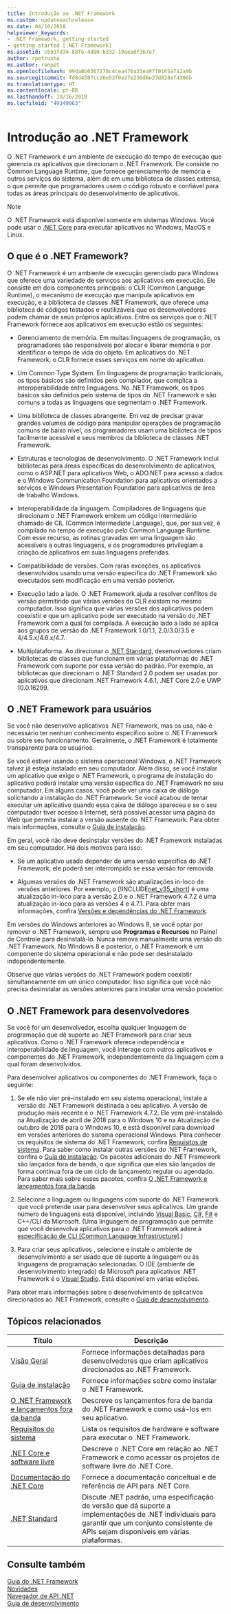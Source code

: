 ```yaml
---
title: Introdução ao .NET Framework
ms.custom: updateeachrelease
ms.date: 04/10/2018
helpviewer_keywords:
- .NET Framework, getting started
- getting started [.NET Framework]
ms.assetid: c693fd34-88fe-4d90-b332-19eeadf3b7e7
author: rpetrusha
ms.author: ronpet
ms.openlocfilehash: 99da0b0367270c4cea470a23ea97f0165a712a9b
ms.sourcegitcommit: fd8d4587cc26e53f0e27e230d6e27d828ef4306b
ms.translationtype: HT
ms.contentlocale: pt-BR
ms.lasthandoff: 10/16/2018
ms.locfileid: "49349063"
---
```

# <a name="get-started-with-the-net-framework"></a>Introdução ao .NET Framework

O .NET Framework é um ambiente de execução do tempo de execução que gerencia os aplicativos que direcionam o .NET Framework. Ele consiste no Common Language Runtime, que fornece gerenciamento de memória e outros serviços do sistema, além de em uma biblioteca de classes extensa, o que permite que programadores usem o código robusto e confiável para todas as áreas principais do desenvolvimento de aplicativos.

> [!NOTE] 
> O .NET Framework está disponível somente em sistemas Windows. Você pode usar o [.NET Core](../../core/index.md) para executar aplicativos no Windows, MacOS e Linux. 

<a name="Introducing"></a>
## <a name="what-is-the-net-framework"></a>O que é o .NET Framework?

O .NET Framework é um ambiente de execução gerenciado para Windows que oferece uma variedade de serviços aos aplicativos em execução. Ele consiste em dois componentes principais: o CLR (Common Language Runtime), o mecanismo de execução que manipula aplicativos em execução, e a biblioteca de classes .NET Framework, que oferece uma biblioteca de códigos testados e reutilizáveis que os desenvolvedores podem chamar de seus próprios aplicativos. Entre os serviços que o .NET Framework fornece aos aplicativos em execução estão os seguintes:

- Gerenciamento de memória. Em muitas linguagens de programação, os programadores são responsáveis por alocar e liberar memória e por identificar o tempo de vida do objeto. Em aplicativos do .NET Framework, o CLR fornece esses serviços em nome do aplicativo.

- Um Common Type System. Em linguagens de programação tradicionais, os tipos básicos são definidos pelo compilador, que complica a interoperabilidade entre linguagens. No .NET Framework, os tipos básicos são definidos pelo sistema de tipos do .NET Framework e são comuns a todas as linguagens que segmentam o .NET Framework.

- Uma biblioteca de classes abrangente. Em vez de precisar gravar grandes volumes de código para manipular operações de programação comuns de baixo nível, os programadores usam uma biblioteca de tipos facilmente acessível e seus membros da biblioteca de classes .NET Framework.

- Estruturas e tecnologias de desenvolvimento. O .NET Framework inclui bibliotecas para áreas específicas do desenvolvimento de aplicativos, como o ASP.NET para aplicativos Web, o ADO.NET para acesso a dados e o Windows Communication Foundation para aplicativos orientados a serviços e Windows Presentation Foundation para aplicativos de área de trabalho Windows.

- Interoperabilidade da linguagem. Compiladores de linguagens que direcionam o .NET Framework emitem um código intermediário chamado de CIL (Common Intermediate Language), que, por sua vez, é compilado no tempo de execução pelo Common Language Runtime. Com esse recurso, as rotinas gravadas em uma linguagem são acessíveis a outras linguagens, e os programadores privilegiam a criação de aplicativos em suas linguagens preferidas.

- Compatibilidade de versões. Com raras exceções, os aplicativos desenvolvidos usando uma versão específica do .NET Framework são executados sem modificação em uma versão posterior.

- Execução lado a lado. O .NET Framework ajuda a resolver conflitos de versão permitindo que várias versões do CLR existam no mesmo computador. Isso significa que várias versões dos aplicativos podem coexistir e que um aplicativo pode ser executado na versão do .NET Framework com a qual foi compilada. A execução lado a lado se aplica aos grupos de versão do .NET Framework 1.0/1.1, 2.0/3.0/3.5 e 4/4.5.x/4.6.x/4.7.

- Multiplataforma. Ao direcionar o [.NET Standard](~/docs/standard/net-standard.md), desenvolvedores criam bibliotecas de classes que funcionam em várias plataformas do .NET Framework com suporte por essa versão do padrão. Por exemplo, as bibliotecas que direcionam o .NET Standard 2.0 podem ser usadas por aplicativos que direcionam .NET Framework 4.6.1, .NET Core 2.0 e UWP 10.0.16299. 

<a name="ForUsers"></a>
## <a name="the-net-framework-for-users"></a>O .NET Framework para usuários

Se você não desenvolve aplicativos .NET Framework, mas os usa, não é necessário ter nenhum conhecimento específico sobre o .NET Framework ou sobre seu funcionamento. Geralmente, o .NET Framework é totalmente transparente para os usuários.

Se você estiver usando o sistema operacional Windows, o .NET Framework talvez já esteja instalado em seu computador. Além disso, se você instalar um aplicativo que exige o .NET Framework, o programa de instalação do aplicativo poderá instalar uma versão específica do .NET Framework no seu computador. Em alguns casos, você pode ver uma caixa de diálogo solicitando a instalação do .NET Framework. Se você acabou de tentar executar um aplicativo quando essa caixa de diálogo apareceu e se o seu computador tiver acesso à Internet, será possível acessar uma página da Web que permita instalar a versão ausente do .NET Framework. Para obter mais informações, consulte o [Guia de instalação](../install/index.md).

Em geral, você não deve desinstalar versões do .NET Framework instaladas em seu computador. Há dois motivos para isso:

- Se um aplicativo usado depender de uma versão específica do .NET Framework, ele poderá ser interrompido se essa versão for removida.

- Algumas versões do .NET Framework são atualizações in-loco de versões anteriores. Por exemplo, o [!INCLUDE[net_v35_short](../../../includes/net-v35-short-md.md)] é uma atualização in-loco para a versão 2.0 e o .NET Framework 4.7.2 é uma atualização in-loco para as versões 4 e 4.7.1. Para obter mais informações, confira [Versões e dependências do .NET Framework](../../../docs/framework/migration-guide/versions-and-dependencies.md).

Em versões do Windows anteriores ao Windows 8, se você optar por remover o .NET Framework, sempre use **Programas e Recursos** no Painel de Controle para desinstalá-lo. Nunca remova manualmente uma versão do .NET Framework. No Windows 8 e posterior, o .NET Framework é um componente do sistema operacional e não pode ser desinstalado independentemente.

Observe que várias versões do .NET Framework podem coexistir simultaneamente em um único computador. Isso significa que você não precisa desinstalar as versões anteriores para instalar uma versão posterior.

<a name="ForDevelopers"></a> 
## <a name="the-net-framework-for-developers"></a>O .NET Framework para desenvolvedores

Se você for um desenvolvedor, escolha qualquer linguagem de programação que dê suporte ao .NET Framework para criar seus aplicativos. Como o .NET Framework oferece independência e interoperabilidade de linguagem, você interage com outros aplicativos e componentes do .NET Framework, independentemente da linguagem com a qual foram desenvolvidos.

Para desenvolver aplicativos ou componentes do .NET Framework, faça o seguinte:

1. Se ele não vier pré-instalado em seu sistema operacional, instale a versão do .NET Framework destinada a seu aplicativo. A versão de produção mais recente é o .NET Framework 4.7.2. Ele vem pré-instalado na Atualização de abril de 2018 para o Windows 10 e na Atualização de outubro de 2018 para o Windows 10, e está disponível para download em versões anteriores do sistema operacional Windows. Para conhecer os requisitos de sistema do .NET Framework, confira [Requisitos de sistema](../../../docs/framework/get-started/system-requirements.md). Para saber como instalar outras versões do .NET Framework, confira o [Guia de instalação](../../../docs/framework/install/guide-for-developers.md). Os pacotes adicionais do .NET Framework são lançados fora de banda, o que significa que eles são lançados de forma contínua fora de um ciclo de lançamento regular ou agendado. Para saber mais sobre esses pacotes, confira [O .NET Framework e lançamentos fora da banda](../../../docs/framework/get-started/the-net-framework-and-out-of-band-releases.md).

2. Selecione a linguagem ou linguagens com suporte do .NET Framework que você pretende usar para desenvolver seus aplicativos. Um grande número de linguagens está disponível, incluindo [Visual Basic](../../visual-basic/index.md), [C#](../../csharp/index.md), [F#](../../fsharp/index.md) e C++/CLI da Microsoft. (Uma linguagem de programação que permite que você desenvolva aplicativos para o .NET Framework adere à [especificação de CLI [Common Language Infrastructure]](https://go.microsoft.com/fwlink/?LinkId=199862).)

3. Para criar seus aplicativos , selecione e instale o ambiente de desenvolvimento a ser usado que dê suporte à linguagem ou às linguagens de programação selecionadas. O IDE (ambiente de desenvolvimento integrado) da Microsoft para aplicativos .NET Framework é o [Visual Studio](https://visualstudio.microsoft.com/downloads/?utm_medium=microsoft&utm_source=docs.microsoft.com&utm_campaign=button+cta&utm_content=download+vs2017). Está disponível em várias edições.

Para obter mais informações sobre o desenvolvimento de aplicativos direcionados ao .NET Framework, consulte o [Guia de desenvolvimento](../../../docs/framework/development-guide.md).

## <a name="related-topics"></a>Tópicos relacionados

| Título | Descrição |
| ----- |------------ |
| [Visão Geral](../../../docs/framework/get-started/overview.md) | Fornece informações detalhadas para desenvolvedores que criam aplicativos direcionados ao .NET Framework. |
| [Guia de instalação](../../../docs/framework/install/index.md) | Fornece informações sobre como instalar o .NET Framework. |  
| [O .NET Framework e lançamentos fora da banda](../../../docs/framework/get-started/the-net-framework-and-out-of-band-releases.md) | Descreve os lançamentos fora de banda do .NET Framework e como usá-los em seu aplicativo. |
| [Requisitos do sistema](../../../docs/framework/get-started/system-requirements.md) | Lista os requisitos de hardware e software para executar o .NET Framework. |
| [.NET Core e software livre](../../../docs/framework/get-started/net-core-and-open-source.md) | Descreve o .NET Core em relação ao .NET Framework e como acessar os projetos de software livre do .NET Core. |
| [Documentação do .NET Core](https://docs.microsoft.com/dotnet/) | Fornece a documentação conceitual e de referência de API para .NET Core. |
| [.NET Standard](~/docs/standard/net-standard.md) | Discute .NET padrão, uma especificação de versão que dá suporte a implementações de .NET individuais para garantir que um conjunto consistente de APIs sejam disponíveis em várias plataformas.

## <a name="see-also"></a>Consulte também

[Guia do .NET Framework](../../../docs/framework/index.md)   
[Novidades](../../../docs/framework/whats-new/index.md)   
[Navegador de API .NET](/dotnet/api/)   
[Guia de desenvolvimento](../../../docs/framework/development-guide.md)
